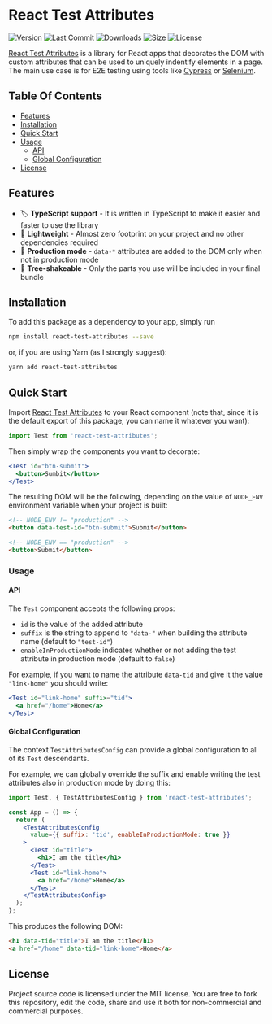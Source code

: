 # React Test Attributes

[![Version](https://badgen.net/npm/v/react-test-attributes)](https://www.npmjs.com/package/react-test-attributes/v/latest)
[![Last Commit](https://badgen.net/github/last-commit/dennismorello/react-test-attributes)](https://github.com/dennismorello/react-test-attributes/commits/master)
[![Downloads](https://badgen.net/npm/dt/react-test-attributes)](https://www.npmjs.com/package/react-test-attributes/v/latest)
[![Size](https://badgen.net/bundlephobia/minzip/react-test-attributes)](https://bundlephobia.com/result?p=react-test-attributes@latest)
[![License](https://badgen.net/npm/license/react-test-attributes)](https://www.npmjs.com/package/react-test-attributes/v/latest)

[React Test Attributes](https://github.com/dennismorello/react-test-attributes) is a library for React apps that decorates the DOM with custom attributes that can be used to uniquely indentify elements in a page. The main use case is for E2E testing using tools like [Cypress](https://www.cypress.io) or [Selenium](https://selenium.dev).

## Table Of Contents

- [Features](#features)
- [Installation](#installation)
- [Quick Start](#quick-start)
- [Usage](#usage)
  - [API](#api)
  - [Global Configuration](#global-configuration)
- [License](#license)

## Features

- 🏷 **TypeScript support** - It is written in TypeScript to make it easier and faster to use the library
- 🍃 **Lightweight** - Almost zero footprint on your project and no other dependencies required
- 🚀 **Production mode** - `data-*` attributes are added to the DOM only when not in production mode
- 🌳 **Tree-shakeable** - Only the parts you use will be included in your final bundle

## Installation

To add this package as a dependency to your app, simply run

```sh
npm install react-test-attributes --save
```

or, if you are using Yarn (as I strongly suggest):

```sh
yarn add react-test-attributes
```

## Quick Start

Import [React Test Attributes](https://www.npmjs.com/package/react-test-attributes) to your React component (note that, since it is the default export of this package, you can name it whatever you want):

```js
import Test from 'react-test-attributes';
```

Then simply wrap the components you want to decorate:

```jsx
<Test id="btn-submit">
  <button>Sumbit</button>
</Test>
```

The resulting DOM will be the following, depending on the value of `NODE_ENV` environment variable when your project is built:

```html
<!-- NODE_ENV != "production" -->
<button data-test-id="btn-submit">Submit</button>

<!-- NODE_ENV == "production" -->
<button>Submit</button>
```

### Usage

#### API

The `Test` component accepts the following props:

- `id` is the value of the added attribute
- `suffix` is the string to append to `"data-"` when building the attribute name (default to `"test-id"`)
- `enableInProductionMode` indicates whether or not adding the test attribute in production mode (default to `false`)

For example, if you want to name the attribute `data-tid` and give it the value `"link-home"` you should write:

```jsx
<Test id="link-home" suffix="tid">
  <a href="/home">Home</a>
</Test>
```

#### Global Configuration

The context `TestAttributesConfig` can provide a global configuration to all of its `Test` descendants.

For example, we can globally override the suffix and enable writing the test attributes also in production mode by doing this:

```jsx
import Test, { TestAttributesConfig } from 'react-test-attributes';

const App = () => {
  return (
    <TestAttributesConfig
      value={{ suffix: 'tid', enableInProductionMode: true }}
    >
      <Test id="title">
        <h1>I am the title</h1>
      </Test>
      <Test id="link-home">
        <a href="/home">Home</a>
      </Test>
    </TestAttributesConfig>
  );
};
```

This produces the following DOM:

```html
<h1 data-tid="title">I am the title</h1>
<a href="/home" data-tid="link-home">Home</a>
```

## License

Project source code is licensed under the MIT license. You are free to fork this repository, edit the code, share and use it both for non-commercial and commercial purposes.
